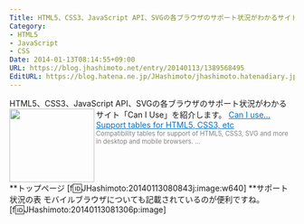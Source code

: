 ```yaml
---
Title: HTML5、CSS3、JavaScript API、SVGの各ブラウザのサポート状況がわかるサイト「Can I Use」
Category:
- HTML5
- JavaScript
- CSS
Date: 2014-01-13T08:14:55+09:00
URL: https://blog.jhashimoto.net/entry/20140113/1389568495
EditURL: https://blog.hatena.ne.jp/JHashimoto/jhashimoto.hatenadiary.jp/atom/entry/12921228815717255524
---
```


HTML5、CSS3、JavaScript API、SVGの各ブラウザのサポート状況がわかるサイト「Can I Use」を紹介します。
<a href="http://caniuse.com/" target="_blank"><img class="alignleft" align="left" border="0" src="http://capture.heartrails.com/150x130/shadow?http://caniuse.com/" alt="" width="150" height="130" /></a><a style="color:#0070C5;" href="http://caniuse.com/" target="_blank">Can I use... Support tables for HTML5, CSS3, etc</a><a href="http://b.hatena.ne.jp/entry/http://caniuse.com/" target="_blank"><img border="0" src="http://b.hatena.ne.jp/entry/image/http://caniuse.com/" alt="" /></a><br><span style="color: #808080;font-size: 80%;">Compatibility tables for support of HTML5, CSS3, SVG and more in desktop and mobile browsers. ...</span><br style="clear:both;" />
**トップページ
[f:id:JHashimoto:20140113080843j:image:w640]
**サポート状況の表
モバイルブラウザについても記載されているのが便利ですね。
[f:id:JHashimoto:20140113081306p:image]
